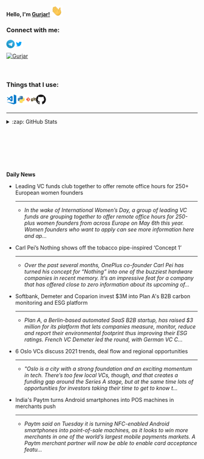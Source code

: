 #### Hello, I'm [Gurjar!](https://GurjarKing.github.io) <img src="https://raw.githubusercontent.com/ABSphreak/ABSphreak/master/gifs/Hi.gif" width="30px"></h2>


### Connect with me:

[<img align="left" alt="Gurjar | Telegram" width="22px" src="https://raw.githubusercontent.com/github/explore/80688e429a7d4ef2fca1e82350fe8e3517d3494d/topics/telegram/telegram.png" />][Telegram]
[<img align="left" alt="Gurjar | Twitter" width="22px" src="https://raw.githubusercontent.com/github/explore/80688e429a7d4ef2fca1e82350fe8e3517d3494d/topics/twitter/twitter.png" />][Twitter]
<br >
<br >
<a href="https://github.com/GurjarKing"><img src="https://komarev.com/ghpvc/?username=GurjarKing" alt="Gurjar" /></a> <br />
<br />
<br />
<!-- <br >

![](https://visitor-badge.glitch.me/badge?page_id=GurjarKing)

<br /> -->

### Things that I use:

[<img align="left" alt="Visual Studio Code" width="26px" src="https://raw.githubusercontent.com/github/explore/80688e429a7d4ef2fca1e82350fe8e3517d3494d/topics/visual-studio-code/visual-studio-code.png" />][VSCode]
[<img align="left" alt="Python" width="26px" src="https://raw.githubusercontent.com/github/explore/80688e429a7d4ef2fca1e82350fe8e3517d3494d/topics/python/python.png" />][Python]
[<img align="left" alt="Git" width="26px" src="https://raw.githubusercontent.com/github/explore/80688e429a7d4ef2fca1e82350fe8e3517d3494d/topics/git/git.png" />][Git]
[<img align="left" alt="GitHub" width="26px" src="https://raw.githubusercontent.com/github/explore/78df643247d429f6cc873026c0622819ad797942/topics/github/github.png" />][Github]

<br />
<br />

---
<details>
  <summary>:zap: GitHub Stats</summary>

<img align="left" alt="Gurjar's Github Stats" src="https://github-readme-stats.vercel.app/api?username=GurjarKing&show_icons=true&hide_border=true&count_private=true&include_all_commit=true&theme=algolia" />

</details>

<!-- ### 🔔 My latest tweet
<a href="https://twitter.com/Gurjar_King43" target="_blank">
	<img src="https://github.com/GurjarKing/GurjarKing/raw/master/tweet.png" width="70%" align="center" alt="Click to view on Twitter" title="My latest tweet, as an image"/>
</a> -->
<br>

<pre>

</pre>

<!-- **Quote of the hour:**

{qoth}

~ {qoth_author}
<pre>

</pre> -->
<br>
<pre>


</pre>
<strong>Daily News</strong>
  
  - Leading VC funds club together to offer remote office hours for 250+ European women founders
     <hr/>
     
      - *In the wake of International Women’s Day, a group of leading VC funds are grouping together to offer remote office hours for 250-plus women founders from across Europe on May 6th this year. Women founders who want to apply can see more information here and ap…*
     
  - Carl Pei’s Nothing shows off the tobacco pipe-inspired ‘Concept 1’
      <hr/>
      
      - *Over the past several months, OnePlus co-founder Carl Pei has turned his concept for “Nothing” into one of the buzziest hardware companies in recent memory. It’s an impressive feat for a company that has offered close to zero information about its upcoming of…*
      
  - Softbank, Demeter and Coparion invest $3M into Plan A's B2B carbon monitoring and ESG platform
      <hr/>
      
      - *Plan A, a Berlin-based automated SaaS B2B startup, has raised $3 million for its platform that lets companies measure, monitor, reduce and report their environmental footprint thus improving their ESG ratings. French VC Demeter led the round, with German VC C…*
      
  - 6 Oslo VCs discuss 2021 trends, deal flow and regional opportunities
      <hr/>
      
      - *"Oslo is a city with a strong foundation and an exciting momentum in tech. There’s too few local VCs, though, and that creates a funding gap around the Series A stage, but at the same time lots of opportunities for investors taking their time to get to know t…*
       
  - India's Paytm turns Android smartphones into POS machines in merchants push
      <hr/>
       
       - *Paytm said on Tuesday it is turning NFC-enabled Android smartphones into point-of-sale machines, as it looks to win more merchants in one of the world’s largest mobile payments markets. A Paytm merchant partner will now be able to enable card acceptance featu…*
      

<br />

[VSCode]: https://code.visualstudio.com/
[Python]: https://www.python.org/
[Git]: https://git-scm.com/
[Github]: https://github.com/
[Telegram]: https://t.me/Gurjar_King/
[Twitter]: https://twitter.com/Gurjar_King43/

